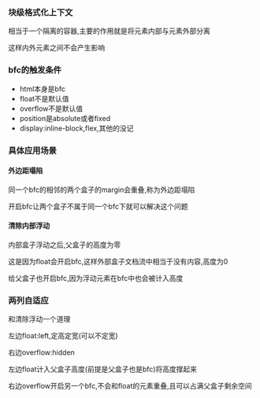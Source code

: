 ### 块级格式化上下文

相当于一个隔离的容器,主要的作用就是将元素内部与元素外部分离

这样内外元素之间不会产生影响

### bfc的触发条件

- html本身是bfc
- float不是默认值
- overflow不是默认值
- position是absolute或者fixed
- display:inline-block,flex,其他的没记

### 具体应用场景

#### 外边距塌陷

同一个bfc的相邻的两个盒子的margin会重叠,称为外边距塌陷

开启bfc让两个盒子不属于同一个bfc下就可以解决这个问题

#### 清除内部浮动

内部盒子浮动之后,父盒子的高度为零

这是因为float会开启bfc,这样外部盒子文档流中相当于没有内容,高度为0

给父盒子也开启bfc,因为浮动元素在bfc中也会被计入高度

### 两列自适应

和清除浮动一个道理

左边float:left,定高定宽(可以不定宽)

右边overflow:hidden

左边float计入父盒子高度(前提是父盒子也是bfc)将高度撑起来

右边overflow开启另一个bfc,不会和float的元素重叠,且可以占满父盒子剩余空间



